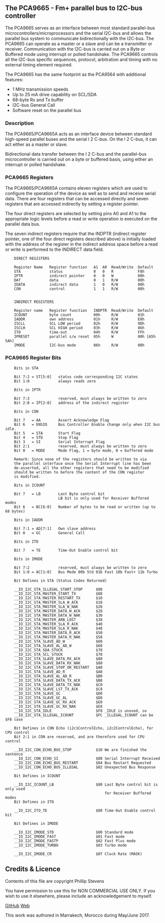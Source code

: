 ## The PCA9665 - Fm+ parallel bus to I2C-bus controller

The PCA9665 serves as an interface between most standard parallel-bus microcontrollers/microprocessors and the serial I2C-bus and allows the parallel bus system to communicate bidirectionally with the I2C-bus. The PCA9665 can operate as a master or a slave and can be a transmitter or receiver. Communication with the I2C-bus is carried out on a Byte or Buffered mode using interrupt or polled handshake. The PCA9665 controls all the I2C-bus specific sequences, protocol, arbitration and timing with no external timing element required.

The PCA9665 has the same footprint as the PCA9564 with additional features:

+ 1 MHz transmission speeds
+ Up to 25 mA drive capability on SCL/SDA
+ 68-byte Rx and Tx buffer
+ I2C-bus General Call
+ Software reset on the parallel bus

### Description

The PCA9665/PCA9665A acts as an interface device between standard high-speed parallel buses and the serial I 2 C-bus. On the I 2 C-bus, it can act either as a master or slave.

Bidirectional data transfer between the I 2 C-bus and the parallel-bus microcontroller is carried out on a byte or buffered basis, using either an interrupt or polled handshake.

### PCA9665 Registers

The PCA9665/PCA9665A contains eleven registers which are used to configure the operation of the device as well as to send and receive serial data. There are four registers that can be accessed directly and seven registers that are accessed indirectly by setting a register pointer.

The four direct registers are selected by setting pins A0 and A1 to the appropriate logic levels before a read or write operation is executed on the parallel data bus.

The seven indirect registers require that the INDPTR (indirect register pointer, one of the four direct registers described above) is initially loaded with the address of the register in the indirect address space before a read or write is performed to the INDIRECT data field.


```
    DIRECT REGISTERS

    Register Name   Register function   A1  A0  Read/Write  Default
    STA             status              0   0   R           F8h
    IPTR            indirect pointer    0   0   W           00h
    DAT             data                0   1   R/W         00h
    IDATA           indirect data       1   0   R/W         00h
    CON             control             1   1   R/W         00h


    INDIRECT REGISTERS

    Register name   Register function   INDPTR  Read/Write  Default
    ICOUNT          byte count          00h     R/W         01h
    IADDR           own address         01h     R/W         E0h
    ISCLL           SCL LOW period      02h     R/W         9Dh
    ISCLH           SCL HIGH period     03h     R/W         86h
    ITO             time-out            04h     R/W         FFh
    IPRESET         parallel s/w reset  05h     W           00h [A5h 5Ah]
    IMODE           I2C-bus mode        06h     R/W         00h
```

### PCA9665 Register Bits

```
    Bits in STA

    Bit 7:2 = ST[5:0]   status code corresponding I2C states
    Bit 1:0             always reads zero

    Bits in IPTR

    Bit 7:3             reserved, must always be written to zero
    Bit 2:0 = IP[2:0]   address of the indirect register

    Bits in CON

    Bit 7   = AA        Assert Acknowledge Flag
    Bit 6   = ENSIO     Bus Controller Enable change only when I2C bus idle.
    Bit 5   = STA       Start Flag
    Bit 4   = STO       Stop Flag
    Bit 3   = SI        Serial Interrupt Flag
    Bit 2:1             reserved, must always be written to zero
    Bit 0   = MODE      Mode Flag, 1 = byte mode, 0 = buffered mode

    Remark: Since none of the registers should be written to via
    the parallel interface once the Serial Interrupt line has been
    de-asserted, all the other registers that need to be modified
    should be written to before the content of the CON register
    is modified.

    Bits in ICOUNT

    Bit 7   = LB        Last Byte control bit
                        LB bit is only used for Receiver Buffered modes
    Bit 6   = BC[6:0]   Number of bytes to be read or written (up to 68 bytes)

    Bits in IADDR

    Bit 7:1 = AD[7:1]   Own slave address
    Bit 0   = GC        General Call

    Bits in ITO

    Bit 7   = TE        Time-Out Enable control bit

    Bits in IMODE

    Bit 7:2             reserved, must always be written to zero
    Bit 1:0 = AC[1:0]   Bus Mode 00b Std 01b Fast 10b Fast+ 11b Turbo

    Bit Defines in STA (Status Codes Returned)

    __IO_I2C_STA_ILLEGAL_START_STOP      $00
    __IO_I2C_STA_MASTER_START_TX         $08
    __IO_I2C_STA_MASTER_RESTART_TX       $10
    __IO_I2C_STA_MASTER_SLA_W_ACK        $18
    __IO_I2C_STA_MASTER_SLA_W_NAK        $20
    __IO_I2C_STA_MASTER_DATA_W_ACK       $28
    __IO_I2C_STA_MASTER_DATA_W_NAK       $30
    __IO_I2C_STA_MASTER_ARB_LOST         $38
    __IO_I2C_STA_MASTER_SLA_R_ACK        $40
    __IO_I2C_STA_MASTER_SLA_R_NAK        $48
    __IO_I2C_STA_MASTER_DATA_R_ACK       $50
    __IO_I2C_STA_MASTER_DATA_R_NAK       $58
    __IO_I2C_STA_SLAVE_AD_W              $60
    __IO_I2C_STA_SLAVE_AL_AD_W           $68
    __IO_I2C_STA_SDA_STUCK               $70
    __IO_I2C_STA_SCL_STUCK               $78
    __IO_I2C_STA_SLAVE_DATA_RX_ACK       $80
    __IO_I2C_STA_SLAVE_DATA_RX_NAK       $88
    __IO_I2C_STA_SLAVE_STOP_OR_RESTART   $A0
    __IO_I2C_STA_SLAVE_AD_R              $A8
    __IO_I2C_STA_SLAVE_AL_AD_R           $B0
    __IO_I2C_STA_SLAVE_DATA_TX_ACK       $B8
    __IO_I2C_STA_SLAVE_DATA_TX_NAK       $C0
    __IO_I2C_STA_SLAVE_LST_TX_ACK        $C8
    __IO_I2C_STA_SLAVE_GC                $D0
    __IO_I2C_STA_SLAVE_GC_AL             $D8
    __IO_I2C_STA_SLAVE_GC_RX_ACK         $E0
    __IO_I2C_STA_SLAVE_GC_RX_NAK         $E8
    __IO_I2C_STA_IDLE                    $F8 _IDLE is unused, so
    __IO_I2C_STA_ILLEGAL_ICOUNT          $FC _ILLEGAL_ICOUNT can be $F8 case

    Bit Defines in CON Echo (i2c1ControlEcho, i2c2ControlEcho), for CPU control
    Bit 2:1 in CON are reserved, and are therefore used for CPU control

    __IO_I2C_CON_ECHO_BUS_STOP           $10 We are finished the sentence
    __IO_I2C_CON_ECHO_SI                 $08 Serial Interrupt Received
    __IO_I2C_CON_ECHO_BUS_RESTART        $04 Bus Restart Requested
    __IO_I2C_CON_ECHO_BUS_ILLEGAL        $02 Unexpected Bus Response

    Bit Defines in ICOUNT

    __IO_I2C_ICOUNT_LB                   $80 Last Byte control bit is only used
                                             for Receiver Buffered modes
    Bit Defines in ITO

    __IO_I2C_ITO_TE                      $80 Time-Out Enable control bit

    Bit Defines in IMODE

    __IO_I2C_IMODE_STD                   $00 Standard mode
    __IO_I2C_IMODE_FAST                  $01 Fast mode
    __IO_I2C_IMODE_FASTP                 $02 Fast Plus mode
    __IO_I2C_IMODE_TURBO                 $03 Turbo mode

    __IO_I2C_IMODE_CR                    $07 Clock Rate (MASK)
```
## Credits & Licence

Contents of this file are copyright Phillip Stevens

You have permission to use this for NON COMMERCIAL USE ONLY.
If you wish to use it elsewhere, please include an acknowledgement to myself.

[GitHub](https://github.com/feilipu/)
[Web](https://feilipu.me/)

This work was authored in Marrakech, Morocco during May/June 2017.

